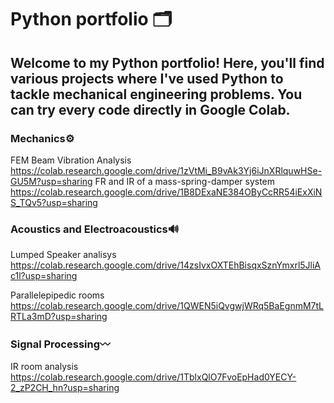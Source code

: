 # Python portfolio 🗂️
## Welcome to my Python portfolio! Here, you'll find various projects where I've used Python to tackle mechanical engineering problems. You can try every code directly in Google Colab.


### Mechanics⚙️
FEM Beam Vibration Analysis
https://colab.research.google.com/drive/1zVtMi_B9vAk3Yj6iJnXRlquwHSe-GU5M?usp=sharing
FR and IR of a mass-spring-damper system
https://colab.research.google.com/drive/1B8DExaNE384OByCcRR54iExXiNS_TQv5?usp=sharing

### Acoustics and Electroacoustics🔊
Lumped Speaker analisys
https://colab.research.google.com/drive/14zsIvxOXTEhBisqxSznYmxrl5JliAc1l?usp=sharing


Parallelepipedic rooms
https://colab.research.google.com/drive/1QWEN5iQvgwjWRq5BaEgnmM7tLRTLa3mD?usp=sharing

### Signal Processing〰️

IR room analysis
https://colab.research.google.com/drive/1TblxQlO7FvoEpHad0YECY-2_zP2CH_hn?usp=sharing
